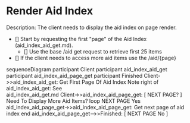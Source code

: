 # Render Aid Index

Description: The client needs to display the aid index on page render.

- [] Start by requesting the first "page" of the Aid Index (aid_index_aid_get.md).
    - [] Use the base /aid get request to retrieve first 25 items
- [] If the client needs to access more aid items use the /aid/{page}


sequenceDiagram
    participant Client
    participant aid_index_aid_get
    participant aid_index_aid_page_get
    participant Finished
    Client->>aid_index_aid_get: Get First Page Of Aid Index
    Note right of aid_index_aid_get: See  <br/>aid_index_aid_get.md
    Client->>aid_index_aid_page_get: [ NEXT PAGE? ] Need To Display More Aid Items?
    loop NEXT PAGE Yes
        aid_index_aid_page_get->>aid_index_aid_page_get: Get next page of aid index
    end
    aid_index_aid_page_get-->>Finished: [ NEXT PAGE No ]

